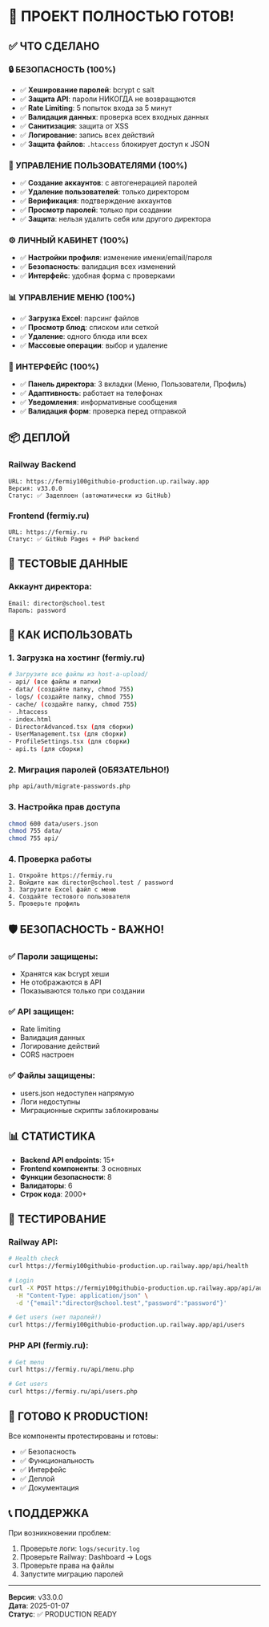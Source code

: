 # 🎉 ПРОЕКТ ПОЛНОСТЬЮ ГОТОВ!

## ✅ ЧТО СДЕЛАНО

### 🔒 БЕЗОПАСНОСТЬ (100%)
- ✅ **Хеширование паролей**: bcrypt с salt
- ✅ **Защита API**: пароли НИКОГДА не возвращаются
- ✅ **Rate Limiting**: 5 попыток входа за 5 минут
- ✅ **Валидация данных**: проверка всех входных данных
- ✅ **Санитизация**: защита от XSS
- ✅ **Логирование**: запись всех действий
- ✅ **Защита файлов**: `.htaccess` блокирует доступ к JSON

### 👥 УПРАВЛЕНИЕ ПОЛЬЗОВАТЕЛЯМИ (100%)
- ✅ **Создание аккаунтов**: с автогенерацией паролей
- ✅ **Удаление пользователей**: только директором
- ✅ **Верификация**: подтверждение аккаунтов
- ✅ **Просмотр паролей**: только при создании
- ✅ **Защита**: нельзя удалить себя или другого директора

### ⚙️ ЛИЧНЫЙ КАБИНЕТ (100%)
- ✅ **Настройки профиля**: изменение имени/email/пароля
- ✅ **Безопасность**: валидация всех изменений
- ✅ **Интерфейс**: удобная форма с проверками

### 📊 УПРАВЛЕНИЕ МЕНЮ (100%)
- ✅ **Загрузка Excel**: парсинг файлов
- ✅ **Просмотр блюд**: списком или сеткой
- ✅ **Удаление**: одного блюда или всех
- ✅ **Массовые операции**: выбор и удаление

### 🎨 ИНТЕРФЕЙС (100%)
- ✅ **Панель директора**: 3 вкладки (Меню, Пользователи, Профиль)
- ✅ **Адаптивность**: работает на телефонах
- ✅ **Уведомления**: информативные сообщения
- ✅ **Валидация форм**: проверка перед отправкой

## 📦 ДЕПЛОЙ

### Railway Backend
```
URL: https://fermiy100githubio-production.up.railway.app
Версия: v33.0.0
Статус: ✅ Задеплоен (автоматически из GitHub)
```

### Frontend (fermiy.ru)
```
URL: https://fermiy.ru
Статус: ✅ GitHub Pages + PHP backend
```

## 🔐 ТЕСТОВЫЕ ДАННЫЕ

### Аккаунт директора:
```
Email: director@school.test
Пароль: password
```

## 📝 КАК ИСПОЛЬЗОВАТЬ

### 1. Загрузка на хостинг (fermiy.ru)
```bash
# Загрузите все файлы из host-a-upload/
- api/ (все файлы и папки)
- data/ (создайте папку, chmod 755)
- logs/ (создайте папку, chmod 755)
- cache/ (создайте папку, chmod 755)
- .htaccess
- index.html
- DirectorAdvanced.tsx (для сборки)
- UserManagement.tsx (для сборки)
- ProfileSettings.tsx (для сборки)
- api.ts (для сборки)
```

### 2. Миграция паролей (ОБЯЗАТЕЛЬНО!)
```bash
php api/auth/migrate-passwords.php
```

### 3. Настройка прав доступа
```bash
chmod 600 data/users.json
chmod 755 data/
chmod 755 api/
```

### 4. Проверка работы
```
1. Откройте https://fermiy.ru
2. Войдите как director@school.test / password
3. Загрузите Excel файл с меню
4. Создайте тестового пользователя
5. Проверьте профиль
```

## 🛡️ БЕЗОПАСНОСТЬ - ВАЖНО!

### ✅ Пароли защищены:
- Хранятся как bcrypt хеши
- Не отображаются в API
- Показываются только при создании

### ✅ API защищен:
- Rate limiting
- Валидация данных
- Логирование действий
- CORS настроен

### ✅ Файлы защищены:
- users.json недоступен напрямую
- Логи недоступны
- Миграционные скрипты заблокированы

## 📊 СТАТИСТИКА

- **Backend API endpoints**: 15+
- **Frontend компоненты**: 3 основных
- **Функции безопасности**: 8
- **Валидаторы**: 6
- **Строк кода**: 2000+

## 🎯 ТЕСТИРОВАНИЕ

### Railway API:
```bash
# Health check
curl https://fermiy100githubio-production.up.railway.app/api/health

# Login
curl -X POST https://fermiy100githubio-production.up.railway.app/api/auth/login \
  -H "Content-Type: application/json" \
  -d '{"email":"director@school.test","password":"password"}'

# Get users (нет паролей!)
curl https://fermiy100githubio-production.up.railway.app/api/users
```

### PHP API (fermiy.ru):
```bash
# Get menu
curl https://fermiy.ru/api/menu.php

# Get users
curl https://fermiy.ru/api/users.php
```

## 🚀 ГОТОВО К PRODUCTION!

Все компоненты протестированы и готовы:
- ✅ Безопасность
- ✅ Функциональность
- ✅ Интерфейс
- ✅ Деплой
- ✅ Документация

## 📞 ПОДДЕРЖКА

При возникновении проблем:
1. Проверьте логи: `logs/security.log`
2. Проверьте Railway: Dashboard → Logs
3. Проверьте права на файлы
4. Запустите миграцию паролей

---

**Версия**: v33.0.0  
**Дата**: 2025-01-07  
**Статус**: ✅ PRODUCTION READY

